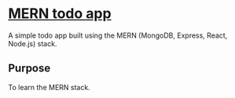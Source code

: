 # [MERN todo app](https://nameless-cove-63975.herokuapp.com/)
A simple todo app built using the MERN (MongoDB, Express, React, Node.js) stack.

## Purpose

To learn the MERN stack.


